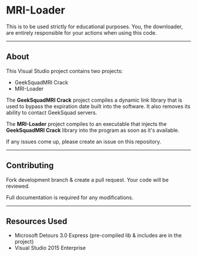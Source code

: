 # MRI-Loader

This is to be used strictly for educational purposes.  You, the downloader, are entirely responsible for your actions when using this code.

-----------------------
## About

This Visual Studio project contains two projects:
* GeekSquadMRI Crack
* MRI-Loader

The **GeekSquadMRI Crack** project compiles a dynamic link library that is used to bypass the expiration date built into the software.  It also removes its ability to contact GeekSquad servers.

The **MRI-Loader** project compiles to an executable that injects the **GeekSquadMRI Crack** library into the program as soon as it's available.

If any issues come up, please create an issue on this repository.

-----------------------
## Contributing

Fork development branch & create a pull request.  Your code will be reviewed.

Full documentation is required for any modifications.

-----------------------
## Resources Used
* Microsoft Detours 3.0 Express (pre-compiled lib & includes are in the project)
* Visual Studio 2015 Enterprise
